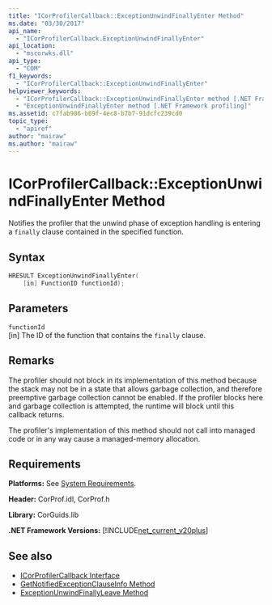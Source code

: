 ```yaml
---
title: "ICorProfilerCallback::ExceptionUnwindFinallyEnter Method"
ms.date: "03/30/2017"
api_name: 
  - "ICorProfilerCallback.ExceptionUnwindFinallyEnter"
api_location: 
  - "mscorwks.dll"
api_type: 
  - "COM"
f1_keywords: 
  - "ICorProfilerCallback::ExceptionUnwindFinallyEnter"
helpviewer_keywords: 
  - "ICorProfilerCallback::ExceptionUnwindFinallyEnter method [.NET Framework profiling]"
  - "ExceptionUnwindFinallyEnter method [.NET Framework profiling]"
ms.assetid: c7fab986-b69f-4ec8-b7b7-91dcfc239cd0
topic_type: 
  - "apiref"
author: "mairaw"
ms.author: "mairaw"
---
```

# ICorProfilerCallback::ExceptionUnwindFinallyEnter Method
Notifies the profiler that the unwind phase of exception handling is entering a `finally` clause contained in the specified function.  
  
## Syntax  
  
```cpp  
HRESULT ExceptionUnwindFinallyEnter(  
    [in] FunctionID functionId);  
```  
  
## Parameters  
 `functionId`  
 [in] The ID of the function that contains the `finally` clause.  
  
## Remarks  
 The profiler should not block in its implementation of this method because the stack may not be in a state that allows garbage collection, and therefore preemptive garbage collection cannot be enabled. If the profiler blocks here and garbage collection is attempted, the runtime will block until this callback returns.  
  
 The profiler's implementation of this method should not call into managed code or in any way cause a managed-memory allocation.  
  
## Requirements  
 **Platforms:** See [System Requirements](../../../../docs/framework/get-started/system-requirements.md).  
  
 **Header:** CorProf.idl, CorProf.h  
  
 **Library:** CorGuids.lib  
  
 **.NET Framework Versions:** [!INCLUDE[net_current_v20plus](../../../../includes/net-current-v20plus-md.md)]  
  
## See also

- [ICorProfilerCallback Interface](../../../../docs/framework/unmanaged-api/profiling/icorprofilercallback-interface.md)
- [GetNotifiedExceptionClauseInfo Method](../../../../docs/framework/unmanaged-api/profiling/icorprofilerinfo2-getnotifiedexceptionclauseinfo-method.md)
- [ExceptionUnwindFinallyLeave Method](../../../../docs/framework/unmanaged-api/profiling/icorprofilercallback-exceptionunwindfinallyleave-method.md)
